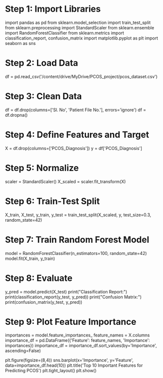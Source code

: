 # Step 1: Import Libraries
import pandas as pd
from sklearn.model_selection import train_test_split
from sklearn.preprocessing import StandardScaler
from sklearn.ensemble import RandomForestClassifier
from sklearn.metrics import classification_report, confusion_matrix
import matplotlib.pyplot as plt
import seaborn as sns

# Step 2: Load Data
df = pd.read_csv('/content/drive/MyDrive/PCOS_project/pcos_dataset.csv')

# Step 3: Clean Data
df = df.drop(columns=['Sl. No', 'Patient File No.'], errors='ignore')
df = df.dropna()

# Step 4: Define Features and Target
X = df.drop(columns=['PCOS_Diagnosis'])
y = df['PCOS_Diagnosis']

# Step 5: Normalize
scaler = StandardScaler()
X_scaled = scaler.fit_transform(X)

# Step 6: Train-Test Split
X_train, X_test, y_train, y_test = train_test_split(X_scaled, y, test_size=0.3, random_state=42)

# Step 7: Train Random Forest Model
model = RandomForestClassifier(n_estimators=100, random_state=42)
model.fit(X_train, y_train)

# Step 8: Evaluate
y_pred = model.predict(X_test)
print("Classification Report:")
print(classification_report(y_test, y_pred))
print("Confusion Matrix:")
print(confusion_matrix(y_test, y_pred))

# Step 9: Plot Feature Importance
importances = model.feature_importances_
feature_names = X.columns
importance_df = pd.DataFrame({'Feature': feature_names, 'Importance': importances})
importance_df = importance_df.sort_values(by='Importance', ascending=False)

plt.figure(figsize=(8,4))
sns.barplot(x='Importance', y='Feature', data=importance_df.head(10))
plt.title('Top 10 Important Features for Predicting PCOS')
plt.tight_layout()
plt.show()
